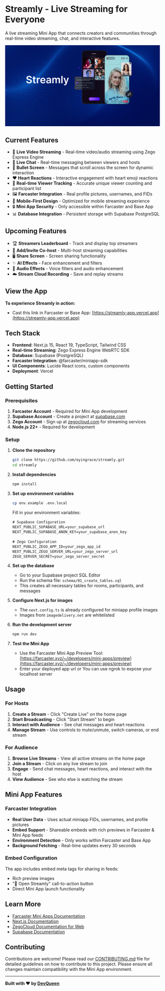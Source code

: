 # Streamly - Live Streaming for Everyone

A live streaming Mini App that connects creators and communities through real-time video streaming, chat, and interactive features.

![Streamly Hero](public/hero.png)

## Current Features

- 🎥 **Live Video Streaming** - Real-time video/audio streaming using Zego Express Engine
- 💬 **Live Chat** - Real-time messaging between viewers and hosts 
- 🎯 **Bullet Screen** - Messages that scroll across the screen for dynamic interaction
- ❤️ **Heart Reactions** - Interactive engagement with heart emoji reactions
- 👥 **Real-time Viewer Tracking** - Accurate unique viewer counting and participant list
- 🖼️ **Farcaster Integration** - Real profile pictures, usernames, and FIDs
- 📱 **Mobile-First Design** - Optimized for mobile streaming experience
- 🔒 **Mini App Security** - Only accessible within Farcaster and Base App
- 📊 **Database Integration** - Persistent storage with Supabase PostgreSQL

## Upcoming Features

- 🏆 **Streamers Leaderboard** - Track and display top streamers
- 👥 **Add/Invite Co-host** - Multi-host streaming capabilities
- 🖥️ **Share Screen** - Screen sharing functionality
- ✨ **AI Effects** - Face enhancement and filters
- 🎵 **Audio Effects** - Voice filters and audio enhancement
- ☁️ **Stream Cloud Recording** - Save and replay streams

## View the App

**To experience Streamly in action:**
- Cast this link in Farcaster or Base App: [https://streamly-app.vercel.app](https://streamly-app.vercel.app)


## Tech Stack

- **Frontend**: Next.js 15, React 19, TypeScript, Tailwind CSS
- **Real-time Streaming**: Zego Express Engine WebRTC SDK
- **Database**: Supabase (PostgreSQL)
- **Farcaster Integration**: @farcaster/miniapp-sdk
- **UI Components**: Lucide React icons, custom components
- **Deployment**: Vercel

## Getting Started

### Prerequisites

1. **Farcaster Account** - Required for Mini App development
2. **Supabase Account** - Create a project at [supabase.com](https://supabase.com)
3. **Zego Account** - Sign up at [zegocloud.com](https://zegocloud.com) for streaming services
4. **Node.js 22+** - Required for development

### Setup

1. **Clone the repository**
   ```bash
   git clone https://github.com/oyingrace/streamly.git
   cd streamly
   ```

2. **Install dependencies**
   ```bash
   npm install
   ```

3. **Set up environment variables**
   ```bash
   cp env.example .env.local
   ```
   
   Fill in your environment variables:
   ```env
   # Supabase Configuration
   NEXT_PUBLIC_SUPABASE_URL=your_supabase_url
   NEXT_PUBLIC_SUPABASE_ANON_KEY=your_supabase_anon_key
   
   # Zego Configuration
   NEXT_PUBLIC_ZEGO_APP_ID=your_zego_app_id
   NEXT_PUBLIC_ZEGO_SERVER_URL=your_zego_server_url
   ZEGO_SERVER_SECRET=your_zego_server_secret
   ```

4. **Set up the database**
   - Go to your Supabase project SQL Editor
   - Run the schema file: `schema/01_create_tables.sql`
   - This creates all necessary tables for rooms, participants, and messages

5. **Configure Next.js for images**
   - The `next.config.ts` is already configured for miniapp profile images
   - Images from `imagedelivery.net` are whitelisted

6. **Run the development server**
   ```bash
   npm run dev
   ```

7. **Test the Mini App**
   - Use the Farcaster Mini App Preview Tool: [https://farcaster.xyz/~/developers/mini-apps/preview](https://farcaster.xyz/~/developers/mini-apps/preview)
   - Enter your deployed app url or You can use ngrok to expose your localhost server

## Usage

### For Hosts
1. **Create a Stream** - Click "Create Live" on the home page
2. **Start Broadcasting** - Click "Start Stream" to begin
3. **Interact with Audience** - See chat messages and heart reactions
4. **Manage Stream** - Use controls to mute/unmute, switch cameras, or end stream

### For Audience
1. **Browse Live Streams** - View all active streams on the home page
2. **Join a Stream** - Click on any live stream to join
3. **Engage** - Send chat messages, heart reactions, and interact with the host
4. **View Audience** - See who else is watching the stream


## Mini App Features

### Farcaster Integration
- **Real User Data** - Uses actual miniapp FIDs, usernames, and profile pictures
- **Embed Support** - Shareable embeds with rich previews in Farcaster & Mini App feeds
- **Environment Detection** - Only works within Farcaster and Base App
- **Background Fetching** - Real-time updates every 30 seconds

### Embed Configuration
The app includes embed meta tags for sharing in feeds:
- Rich preview images
- "🎥 Open Streamly" call-to-action button
- Direct Mini App launch functionality

## Learn More

- [Farcaster Mini Apps Documentation](https://docs.farcaster.xyz/developers/mini-apps)
- [Next.js Documentation](https://nextjs.org/docs)
- [ZegoCloud Documentation for Web](https://www.zegocloud.com/docs/live-streaming/overview?platform=web&language=javascript)
- [Supabase Documentation](https://supabase.com/docs)

## Contributing

Contributions are welcome! Please read our [CONTRIBUTING.md](CONTRIBUTING.md) file for detailed guidelines on how to contribute to this project. Please ensure all changes maintain compatibility with the Mini App environment.

---

**Built with ❤️ by [DevQueen](https://x.com/devqueen_)**
